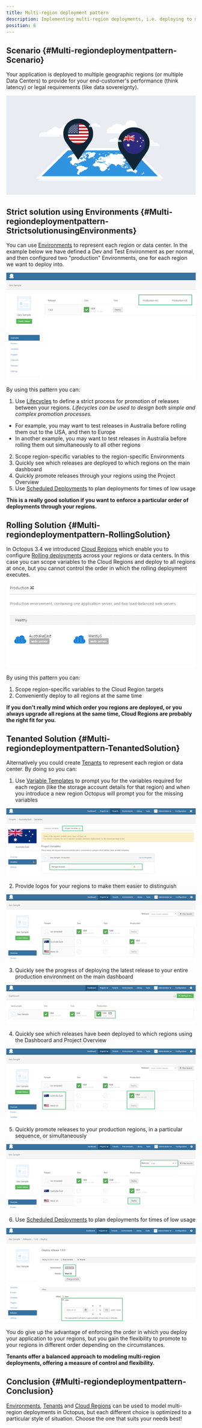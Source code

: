 ```yaml
---
title: Multi-region deployment pattern
description: Implementing multi-region deployments, i.e. deploying to multiple geographic regions, with Octopus.
position: 6
---
```


## Scenario {#Multi-regiondeploymentpattern-Scenario}

Your application is deployed to multiple geographic regions (or multiple Data Centers) to provide for your end-customer's performance (think latency) or legal requirements (like data sovereignty).

![](/docs/images/5670886/5865791.png "width=500")

## Strict solution using Environments {#Multi-regiondeploymentpattern-StrictsolutionusingEnvironments}

You can use [Environments](/docs/infrastructure/environments/index.md) to represent each region or data center. In the example below we have defined a Dev and Test Environment as per normal, and then configured two "production" Environments, one for each region we want to deploy into.

![](/docs/images/5670886/5865781.png "width=500")

By using this pattern you can:

1. Use [Lifecycles](/docs/deploying-applications/deployment-process/projects/lifecycles/index.md) to define a strict process for promotion of releases between your regions. *Lifecycles can be used to design both simple and complex promotion processes.*
  * For example, you may want to test releases in Australia before rolling them out to the USA, and then to Europe
  * In another example, you may want to test releases in Australia before rolling them out simultaneously to all other regions
2. Scope region-specific variables to the region-specific Environments
3. Quickly see which releases are deployed to which regions on the main dashboard
4. Quickly promote releases through your regions using the Project Overview
5. Use [Scheduled Deployments](/docs/deploying-applications/scheduled-deployments.md) to plan deployments for times of low usage

**This is a really good solution if you want to enforce a particular order of deployments through your regions.**

## Rolling Solution {#Multi-regiondeploymentpattern-RollingSolution}

In Octopus 3.4 we introduced [Cloud Regions](/docs/infrastructure/cloud-regions.md) which enable you to configure [Rolling deployments](/docs/patterns/rolling-deployments.md) across your regions or data centers. In this case you can scope variables to the Cloud Regions and deploy to all regions at once, but you cannot control the order in which the rolling deployment executes.

![](/docs/images/5670886/5865782.png "width=500")

By using this pattern you can:

1. Scope region-specific variables to the Cloud Region targets
2. Conveniently deploy to all regions at the same time

**If you don't really mind which order you regions are deployed, or you always upgrade all regions at the same time, Cloud Regions are probably the right fit for you.**

## Tenanted Solution {#Multi-regiondeploymentpattern-TenantedSolution}

Alternatively you could create [Tenants](/docs/guides/multi-tenant-deployments/index.md) to represent each region or data center. By doing so you can:

1. Use [Variable Templates](/docs/deploying-applications/deployment-process/variables/variable-templates.md) to prompt you for the variables required for each region (like the storage account details for that region) and when you introduce a new region Octopus will prompt you for the missing variables

![](/docs/images/5670886/5865790.png "width=500")

2. Provide logos for your regions to make them easier to distinguish

![](/docs/images/5670886/5865788.png "width=500")

3. Quickly see the progress of deploying the latest release to your entire production environment on the main dashboard

![](/docs/images/5670886/5865785.png "width=500")

4. Quickly see which releases have been deployed to which regions using the Dashboard and Project Overview

![](/docs/images/5670886/5865786.png "width=500")

5. Quickly promote releases to your production regions, in a particular sequence, or simultaneously

![](/docs/images/5670886/5865789.png "width=500")

6. Use [Scheduled Deployments](/docs/deploying-applications/scheduled-deployments.md) to plan deployments for times of low usage

![](/docs/images/5670886/5865787.png "width=500")

You do give up the advantage of enforcing the order in which you deploy your application to your regions, but you gain the flexibility to promote to your regions in different order depending on the circumstances.

**Tenants offer a balanced approach to modeling multi-region deployments, offering a measure of control and flexibility.**

## Conclusion {#Multi-regiondeploymentpattern-Conclusion}

[Environments](/docs/infrastructure/environments/index.md), [Tenants](/docs/guides/multi-tenant-deployments/index.md) and [Cloud Regions](/docs/infrastructure/cloud-regions.md) can be used to model multi-region deployments in Octopus, but each different choice is optimized to a particular style of situation. Choose the one that suits your needs best!

